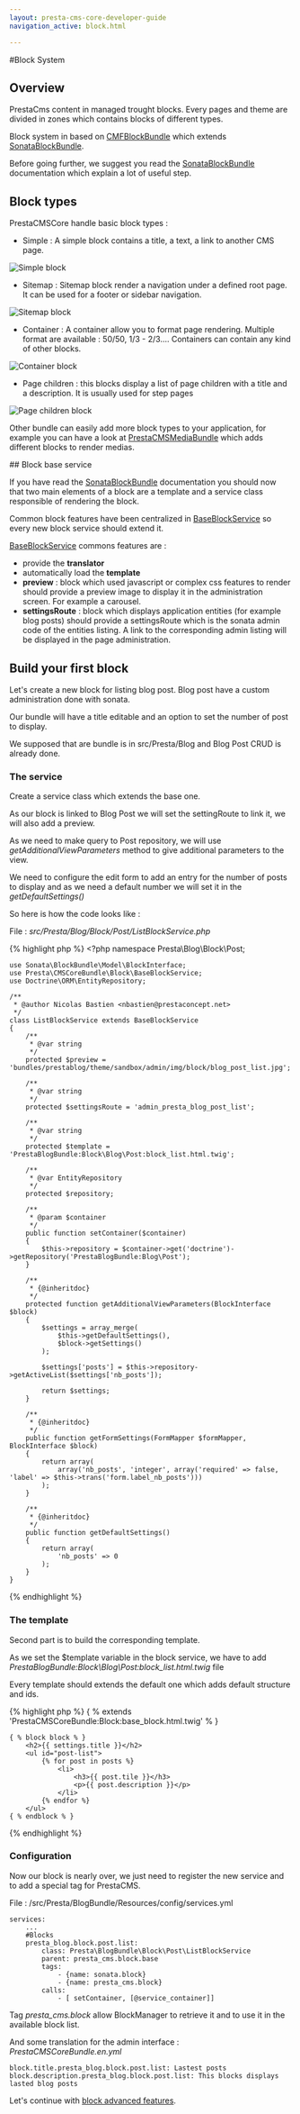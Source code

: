```yaml
---
layout: presta-cms-core-developer-guide
navigation_active: block.html

---
```


#Block System

## Overview

PrestaCms content in managed trought blocks. Every pages and theme are divided in zones which contains blocks of different types.

Block system in based on [CMFBlockBundle][1] which extends [SonataBlockBundle][2].

Before going further, we suggest you read the [SonataBlockBundle][2] documentation which explain a lot of useful step.


## Block types

PrestaCMSCore handle basic block types :

-   Simple : A simple block contains a title, a text, a link to another CMS page.

![Simple block](/assets/presta-cms-core/blocks/block-simple.jpg)

-   Sitemap : Sitemap block render a navigation under a defined root page. It can be used for a footer or sidebar navigation.

![Sitemap block](/assets/presta-cms-core/blocks/block-sitemap.jpg)

-   Container : A container allow you to format page rendering.
Multiple format are available : 50/50, 1/3 - 2/3.... Containers can contain any kind of other blocks.

![Container block](/assets/presta-cms-core/blocks/block-container.jpg)

-   Page children : this blocks display a list of page children with a title and a description. It is usually used for
step pages

![Page children block](/assets/presta-cms-core/blocks/block-page-children.jpg)


Other bundle can easily add more block types to your application, for example you can have a look at [PrestaCMSMediaBundle][5]
which adds different blocks to render medias.


## Block base service

If you have read the [SonataBlockBundle][2] documentation you should now that two main elements of a block are a template
and a service class responsible of rendering the block.

Common block features have been centralized in [BaseBlockService][3] so every new block service should extend it.

[BaseBlockService][3] commons features are :


-   provide the **translator**
-   automatically load the **template**
-   **preview** : block which used javascript or complex css features to render should provide a preview image to display it
in the administration screen. For example a carousel.
-   **settingsRoute** : block which displays application entities (for example blog posts) should provide a settingsRoute which
is the sonata admin code of the entities listing.
A link to the corresponding admin listing will be displayed in the page administration.


## Build your first block

Let's create a new block for listing blog post. Blog post have a custom administration done with sonata.

Our bundle will have a title editable and an option to set the number of post to display.

We supposed that are bundle is in src/Presta/Blog and Blog Post CRUD is already done.

### The service

Create a service class which extends the base one.

As our block is linked to Blog Post we will set the settingRoute to link it, we will also add a preview.

As we need to make query to Post repository, we will use *getAdditionalViewParameters* method to give additional
parameters to the view.

We need to configure the edit form to add an entry for the number of posts to display and as we need a default number
we will set it in the *getDefaultSettings()*

So here is how the code looks like :

File : *src/Presta/Blog/Block/Post/ListBlockService.php*

{% highlight php %}
    <?php
    namespace Presta\Blog\Block\Post;

    use Sonata\BlockBundle\Model\BlockInterface;
    use Presta\CMSCoreBundle\Block\BaseBlockService;
    use Doctrine\ORM\EntityRepository;

    /**
     * @author Nicolas Bastien <nbastien@prestaconcept.net>
     */
    class ListBlockService extends BaseBlockService
    {
        /**
         * @var string
         */
        protected $preview = 'bundles/prestablog/theme/sandbox/admin/img/block/blog_post_list.jpg';

        /**
         * @var string
         */
        protected $settingsRoute = 'admin_presta_blog_post_list';

        /**
         * @var string
         */
        protected $template = 'PrestaBlogBundle:Block\Blog\Post:block_list.html.twig';

        /**
         * @var EntityRepository
         */
        protected $repository;

        /**
         * @param $container
         */
        public function setContainer($container)
        {
            $this->repository = $container->get('doctrine')->getRepository('PrestaBlogBundle:Blog\Post');
        }

        /**
         * {@inheritdoc}
         */
        protected function getAdditionalViewParameters(BlockInterface $block)
        {
            $settings = array_merge(
                $this->getDefaultSettings(),
                $block->getSettings()
            );

            $settings['posts'] = $this->repository->getActiveList($settings['nb_posts']);

            return $settings;
        }

        /**
         * {@inheritdoc}
         */
        public function getFormSettings(FormMapper $formMapper, BlockInterface $block)
        {
            return array(
                array('nb_posts', 'integer', array('required' => false, 'label' => $this->trans('form.label_nb_posts')))
            );
        }

        /**
         * {@inheritdoc}
         */
        public function getDefaultSettings()
        {
            return array(
                'nb_posts' => 0
            );
        }
    }
{% endhighlight %}

### The template

Second part is to build the corresponding template.

As we set the $template variable in the block service, we have to add *PrestaBlogBundle:Block\Blog\Post:block_list.html.twig* file

Every template should extends the default one which adds default structure and ids.

{% highlight php %}
    { % extends 'PrestaCMSCoreBundle:Block:base_block.html.twig' % }

    { % block block % }
        <h2>{{ settings.title }}</h2>
        <ul id="post-list">
            {% for post in posts %}
                <li>
                    <h3>{{ post.tile }}</h3>
                    <p>{{ post.description }}</p>
                </li>
            {% endfor %}
        </ul>
    { % endblock % }
{% endhighlight %}


### Configuration

Now our block is nearly over, we just need to register the new service and to add a special tag for PrestaCMS.

File : /src/Presta/BlogBundle/Resources/config/services.yml

    services:
        ...
        #Blocks
        presta_blog.block.post.list:
            class: Presta\BlogBundle\Block\Post\ListBlockService
            parent: presta_cms.block.base
            tags:
                - {name: sonata.block}
                - {name: presta_cms.block}
            calls:
                - [ setContainer, [@service_container]]

Tag *presta_cms.block* allow BlockManager to retrieve it and to use it in the available block list.

And some translation for the admin interface : *PrestaCMSCoreBundle.en.yml*

    block.title.presta_blog.block.post.list: Lastest posts
    block.description.presta_blog.block.post.list: This blocks displays lasted blog posts


Let's continue with [block advanced features][5].

[1]: http://symfony.com/doc/master/cmf/bundles/block/index.html
[2]: http://sonata-project.org/bundles/block/master/doc/index.html
[3]: https://github.com/prestaconcept/PrestaCMSCoreBundle/blob/master/Block/BaseBlockService.php
[4]: /presta-cms-core/developer-guide/models.html#content
[5]: /presta-cms-media
